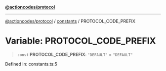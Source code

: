 [**@actioncodes/protocol**](../../README.md)

***

[@actioncodes/protocol](../../modules.md) / [constants](../README.md) / PROTOCOL\_CODE\_PREFIX

# Variable: PROTOCOL\_CODE\_PREFIX

> `const` **PROTOCOL\_CODE\_PREFIX**: `"DEFAULT"` = `"DEFAULT"`

Defined in: constants.ts:5
